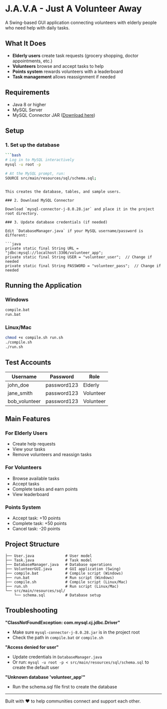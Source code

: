 # J.A.V.A - Just A Volunteer Away

A Swing-based GUI application connecting volunteers with elderly people who need help with daily tasks.

## What It Does

- **Elderly users** create task requests (grocery shopping, doctor appointments, etc.)
- **Volunteers** browse and accept tasks to help
- **Points system** rewards volunteers with a leaderboard
- **Task management** allows reassignment if needed

## Requirements

- Java 8 or higher
- MySQL Server
- MySQL Connector JAR ([Download here](https://dev.mysql.com/downloads/connector/j/))

## Setup

### 1. Set up the database

```bash
```bash
# Log in to MySQL interactively
mysql -u root -p

# At the MySQL prompt, run:
SOURCE src/main/resources/sql/schema.sql;
```
```

This creates the database, tables, and sample users.

### 2. Download MySQL Connector

Download `mysql-connector-j-8.0.28.jar` and place it in the project root directory.

### 3. Update database credentials (if needed)

Edit `DatabaseManager.java` if your MySQL username/password is different:

```java
private static final String URL = "jdbc:mysql://localhost:3306/volunteer_app";
private static final String USER = "volunteer_user";  // Change if needed
private static final String PASSWORD = "volunteer_pass";  // Change if needed
```

## Running the Application

### Windows
```bash
compile.bat
run.bat
```

### Linux/Mac
```bash
chmod +x compile.sh run.sh
./compile.sh
./run.sh
```

## Test Accounts

| Username      | Password    | Role      |
| ------------- | ----------- | --------- |
| john_doe      | password123 | Elderly   |
| jane_smith    | password123 | Volunteer |
| bob_volunteer | password123 | Volunteer |

## Main Features

### For Elderly Users

- Create help requests
- View your tasks
- Remove volunteers and reassign tasks

### For Volunteers

- Browse available tasks
- Accept tasks
- Complete tasks and earn points
- View leaderboard

### Points System

- Accept task: +10 points
- Complete task: +50 points
- Cancel task: -20 points

## Project Structure

```
├── User.java              # User model
├── Task.java              # Task model
├── DatabaseManager.java   # Database operations
├── VolunteerGUI.java      # GUI application (Swing)
├── compile.bat            # Compile script (Windows)
├── run.bat                # Run script (Windows)
├── compile.sh             # Compile script (Linux/Mac)
├── run.sh                 # Run script (Linux/Mac)
└── src/main/resources/sql/
    └── schema.sql         # Database setup
```

## Troubleshooting

**"ClassNotFoundException: com.mysql.cj.jdbc.Driver"**

- Make sure `mysql-connector-j-8.0.28.jar` is in the project root
- Check the path in `compile.bat` or `compile.sh`

**"Access denied for user"**

- Update credentials in `DatabaseManager.java`
- Or run: `mysql -u root -p < src/main/resources/sql/schema.sql` to create the default user

**"Unknown database 'volunteer_app'"**

- Run the schema.sql file first to create the database

---

Built with ❤️ to help communities connect and support each other.
